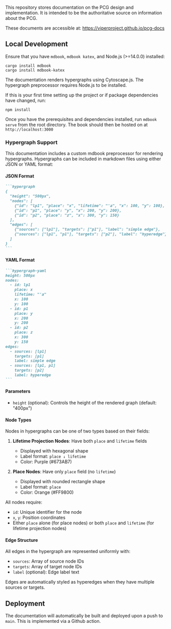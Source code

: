 This repository stores documentation on the PCG design and implementation. It is
intended to be the authoritative source on information about the PCG.

These documents are accessible at: https://viperproject.github.io/pcg-docs

## Local Development

Ensure that you have `mdbook`, `mdbook katex`, and Node.js (>=14.0.0) installed:

```
cargo install mdbook
cargo install mdbook-katex
```

The documentation renders hypergraphs using Cytoscape.js. The hypergraph preprocessor requires Node.js to be installed.

If this is your first time setting up the project or if package dependencies have changed, run:
```
npm install
```

Once you have the prerequisites and dependencies installed, run `mdbook serve` from the root directory. The
book should then be hosted on at `http://localhost:3000`

### Hypergraph Support

This documentation includes a custom mdbook preprocessor for rendering hypergraphs. Hypergraphs can be included in markdown files using either JSON or YAML format:

#### JSON Format
````markdown
```hypergraph
{
  "height": "500px",
  "nodes": [
    {"id": "lp1", "place": "x", "lifetime": "'a", "x": 100, "y": 100},
    {"id": "p1", "place": "y", "x": 200, "y": 200},
    {"id": "p2", "place": "z", "x": 300, "y": 150}
  ],
  "edges": [
    {"sources": ["lp1"], "targets": ["p1"], "label": "simple edge"},
    {"sources": ["lp1", "p1"], "targets": ["p2"], "label": "hyperedge"}
  ]
}
```
````

#### YAML Format
````markdown
```hypergraph-yaml
height: 500px
nodes:
  - id: lp1
    place: x
    lifetime: "'a"
    x: 100
    y: 100
  - id: p1
    place: y
    x: 200
    y: 200
  - id: p2
    place: z
    x: 300
    y: 150
edges:
  - sources: [lp1]
    targets: [p1]
    label: simple edge
  - sources: [lp1, p1]
    targets: [p2]
    label: hyperedge
```
````

#### Parameters

- `height` (optional): Controls the height of the rendered graph (default: "400px")

#### Node Types

Nodes in hypergraphs can be one of two types based on their fields:

1. **Lifetime Projection Nodes**: Have both `place` and `lifetime` fields
   - Displayed with hexagonal shape
   - Label format: `place ↓ lifetime`
   - Color: Purple (#673AB7)

2. **Place Nodes**: Have only `place` field (no `lifetime`)
   - Displayed with rounded rectangle shape
   - Label format: `place`
   - Color: Orange (#FF9800)

All nodes require:
- `id`: Unique identifier for the node
- `x`, `y`: Position coordinates
- Either `place` alone (for place nodes) or both `place` and `lifetime` (for lifetime projection nodes)

#### Edge Structure

All edges in the hypergraph are represented uniformly with:
- `sources`: Array of source node IDs
- `targets`: Array of target node IDs
- `label` (optional): Edge label text

Edges are automatically styled as hyperedges when they have multiple sources or targets.


## Deployment

The documentation will automatically be built and deployed upon a push to
`main`. This is implemented via a Github action.
